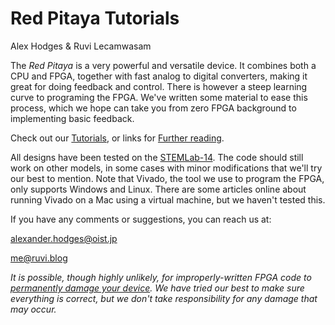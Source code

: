 # Red Pitaya Tutorials

Alex Hodges & Ruvi Lecamwasam

The *Red Pitaya* is a very powerful and versatile device. It combines both a CPU and FPGA, together with fast analog to digital converters, making it great for doing feedback and control. There is however a steep learning curve to programing the FPGA. We've written some material to ease this process, which we hope can take you from zero FPGA background to implementing basic feedback.

Check out our [Tutorials](/Tutorials/HOME_Tutorials/), or links for [Further reading](/References).

All designs have been tested on the [STEMLab-14](https://redpitaya.com/stemlab-125-14). The code should still work on other models, in some cases with minor modifications that we'll try our best to mention. Note that Vivado, the tool we use to program the FPGA, only supports Windows and Linux. There are some articles online about running Vivado on a Mac using a virtual machine, but we haven't tested this.

If you have any comments or suggestions, you can reach us at:

[alexander.hodges@oist.jp](mailto:alexander.hodges@oist.jp)

[me@ruvi.blog](mailto:me@ruvi.blog)

*It is possible, though highly unlikely, for improperly-written FPGA code to [permanently damage your device](https://electronics.stackexchange.com/q/293915/314171). We have tried our best to make sure everything is correct, but we don't take responsibility for any damage that may occur.*
